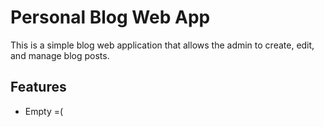 # Personal Blog Web App

This is a simple blog web application that allows the admin to create, edit, and manage blog posts.

## Features
- Empty =(

